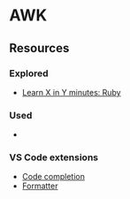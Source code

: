 # AWK

## Resources

### Explored

- [Learn X in Y minutes: Ruby](https://learnxinyminutes.com/docs/ruby/)

### Used

-

### VS Code extensions

- [Code completion](https://github.com/castwide/vscode-solargraph)
- [Formatter](https://github.com/rubocop/vscode-rubocop)
